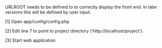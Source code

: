 URLROOT needs to be defined to to correctly display the front end.
In later versions this will be defined by user input.

[1] Open app/config/config.php

[2] Edit line 7 to point to project directory ('http://localhost/project').

[3] Start web application
